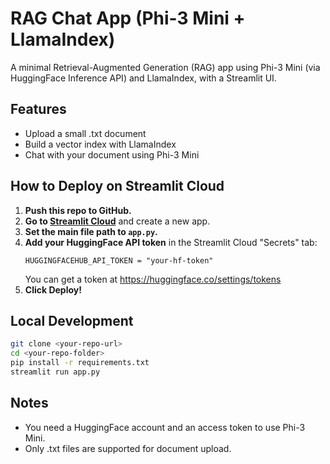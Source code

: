 # RAG Chat App (Phi-3 Mini + LlamaIndex)

A minimal Retrieval-Augmented Generation (RAG) app using Phi-3 Mini (via HuggingFace Inference API) and LlamaIndex, with a Streamlit UI.

## Features
- Upload a small .txt document
- Build a vector index with LlamaIndex
- Chat with your document using Phi-3 Mini

## How to Deploy on Streamlit Cloud

1. **Push this repo to GitHub.**
2. **Go to [Streamlit Cloud](https://streamlit.io/cloud)** and create a new app.
3. **Set the main file path to `app.py`.**
4. **Add your HuggingFace API token** in the Streamlit Cloud "Secrets" tab:
   ```
   HUGGINGFACEHUB_API_TOKEN = "your-hf-token"
   ```
   You can get a token at https://huggingface.co/settings/tokens
5. **Click Deploy!**

## Local Development
```bash
git clone <your-repo-url>
cd <your-repo-folder>
pip install -r requirements.txt
streamlit run app.py
```

## Notes
- You need a HuggingFace account and an access token to use Phi-3 Mini.
- Only .txt files are supported for document upload. 